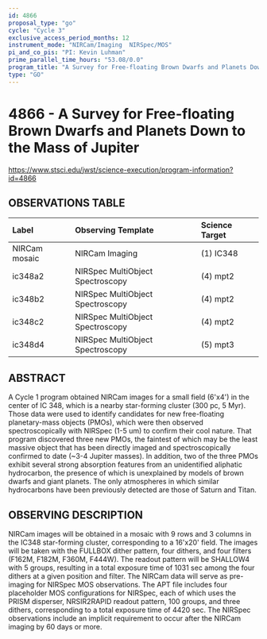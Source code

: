 ```yaml
---
id: 4866
proposal_type: "go"
cycle: "Cycle 3"
exclusive_access_period_months: 12
instrument_mode: "NIRCam/Imaging  NIRSpec/MOS"
pi_and_co_pis: "PI: Kevin Luhman"
prime_parallel_time_hours: "53.08/0.0"
program_title: "A Survey for Free-floating Brown Dwarfs and Planets Down to the Mass of Jupiter"
type: "GO"
---
```

# 4866 - A Survey for Free-floating Brown Dwarfs and Planets Down to the Mass of Jupiter
https://www.stsci.edu/jwst/science-execution/program-information?id=4866
## OBSERVATIONS TABLE
| Label                  | Observing Template                | Science Target |
| :--------------------- | :-------------------------------- | :------------- |
| NIRCam mosaic          | NIRCam Imaging                    | (1) IC348      |
| ic348a2                | NIRSpec MultiObject Spectroscopy  | (4) mpt2       |
| ic348b2                | NIRSpec MultiObject Spectroscopy  | (4) mpt2       |
| ic348c2                | NIRSpec MultiObject Spectroscopy  | (4) mpt2       |
| ic348d4                | NIRSpec MultiObject Spectroscopy  | (5) mpt3       |

## ABSTRACT

A Cycle 1 program obtained NIRCam images for a small field (6'x4') in the center of IC 348, which is a nearby star-forming cluster (300 pc, 5 Myr). Those data were used to identify candidates for new free-floating planetary-mass objects (PMOs), which were then observed spectroscopically with NIRSpec (1-5 um) to confirm their cool nature. That program discovered three new PMOs, the faintest of which may be the least massive object that has been directly imaged and spectroscopically confirmed to date (~3-4 Jupiter masses). In addition, two of the three PMOs exhibit several strong absorption features from an unidentified aliphatic hydrocarbon, the presence of which is unexplained by models of brown dwarfs and giant planets. The only atmospheres in which similar hydrocarbons have been previously detected are those of Saturn and Titan.

## OBSERVING DESCRIPTION

NIRCam images will be obtained in a mosaic with 9 rows and 3 columns in the IC348 star-forming cluster, corresponding to a 16'x20' field. The images will be taken with the FULLBOX dither pattern, four dithers, and four filters (F162M, F182M, F360M, F444W). The readout pattern will be SHALLOW4 with 5 groups, resulting in a total exposure time of 1031 sec among the four dithers at a given position and filter. The NIRCam data will serve as pre-imaging for NIRSpec MOS observations. The APT file includes four placeholder MOS configurations for NIRSpec, each of which uses the PRISM disperser, NRSIR2RAPID readout pattern, 100 groups, and three dithers, corresponding to a total exposure time of 4420 sec. The NIRSpec observations include an implicit requirement to occur after the NIRCam imaging by 60 days or more.